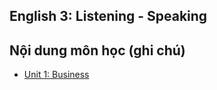 ## English 3: Listening - Speaking

## Nội dung môn học (ghi chú)

- [Unit 1: Business](assets/posts/second-bachelors-degree/hk1-listening-speaking-3/unit-1.md)

